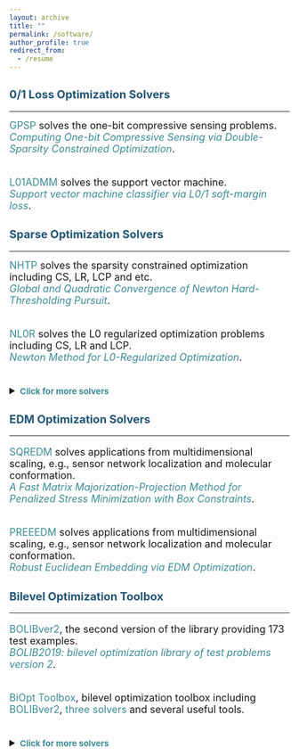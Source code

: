 ```yaml
---
layout: archive
title: ""  
permalink: /software/
author_profile: true
redirect_from:
  - /resume
---
```

 
 
## <span style="color:#225675"><b style="font-size:20px">0/1 Loss Optimization Solvers</b></span>
---

  <font size=4> 
  <a style="text-decoration:none; color:#3D8C95" href="https://github.com/ShenglongZhou/GPSP">GPSP</a> solves the one-bit compressive sensing problems. <br>
  <a style="text-decoration:none; color:#3D8C95" href="https://www.researchgate.net/publication/348371863"><i>Computing One-bit Compressive Sensing via Double-Sparsity Constrained Optimization</i></a>. <br> <br>
  
  <a style="text-decoration:none; color:#3D8C95" href="https://github.com/Huajun-Wang/L01ADMM">L01ADMM</a> solves the support vector machine. <br>
  <a style="text-decoration:none; color:#3D8C95" href="https://arxiv.org/abs/1912.07418"><i>Support vector machine classifier via  L0/1 soft-margin loss</i></a>. 
      
  </font>

## <span style="color:#225675"><b style="font-size:20px">Sparse  Optimization Solvers</b></span>
---

  <font size=4> 
  <a style="text-decoration:none; color:#3D8C95" href="https://github.com/ShenglongZhou/NHTPver2">NHTP</a> solves the sparsity constrained optimization including CS, LR, LCP and etc.   <br> 
  <a style="text-decoration:none; color:#3D8C95" href="https://arxiv.org/abs/1901.02763"><i>Global and Quadratic Convergence of Newton Hard-Thresholding Pursuit</i></a>. <br> <br>
    
  <a style="text-decoration:none; color:#3D8C95" href="https://github.com/ShenglongZhou/NL0R">NL0R</a> solves the L0 regularized optimization problems including CS, LR and LCP.   <br> 
  <a style="text-decoration:none; color:#3D8C95" href="https://arxiv.org/abs/2004.05132"><i>Newton Method for L0-Regularized Optimization</i></a>.<br>  <br> 
  
  <details>
  <summary><span style="color:#3D8C95"><b style="font-size:15px">Click for more solvers</b></span></summary>
  <br> 

  <a style="text-decoration:none; color:#3D8C95" href="https://github.com/ShenglongZhou/IIHT">IIHT</a> solves the sparsity constrained optimization including CS, LR, LCP and etc.   <br>
  <a style="text-decoration:none; color:#3D8C95" href="http://www.ybook.co.jp/online2/oppjo/vol13/p325.html"><i>A Convergent Iterative Hard Thresholding for Sparsity and Nonnegativity Constrained Optimization</i></a>. <br><br>
 
  <a style="text-decoration:none; color:#3D8C95" href="https://github.com/ShenglongZhou/MIRL1">MIRL1</a> solves the reweighted L1 minimization.    <br>
  <a style="text-decoration:none; color:#3D8C95" href="https://doi.org/10.1093/imaiai/iaw002"><i>A Null-space-based Weighted L1 Minimisation Approach to Compressed Sensing</i></a>.<br><br>
 
  <a style="text-decoration:none; color:#3D8C95" href="https://github.com/ShenglongZhou/HTPCP">HTPCP</a> solves the sparse linear/nonlinear complementarity problems.   <br>
  <a style="text-decoration:none; color:#3D8C95" href="https://link.springer.com/article/10.1007/s11590-014-0834-7"><i>A Half Thresholding Projection Algorithmfor Sparse Solutions of LCPs</i></a>. <br><br>
 
  <a style="text-decoration:none; color:#3D8C95" href="https://github.com/ShenglongZhou/NSSVM">NSSVM</a> solves the sparse support vector machine.  Source codes for <br>
  <a style="text-decoration:none; color:#3D8C95" href="https://arxiv.org/abs/2005.13771"><i>Sparse SVM for Sufficient Data Reduction</i></a>. <br><br>
 
  <a style="text-decoration:none; color:#3D8C95" href="https://github.com/ShenglongZhou/ADMM">ADMM</a> solves the sparse and low-rank covariance matrix recovery problem.   <br>
  <a style="text-decoration:none; color:#3D8C95" href="https://link.springer.com/article/10.1007/s40305-014-0058-7"><i>Sparse and Low-Rank Covariance Matrix Estimation</i></a>. <br><br>
 

  <b> Two general forms of sparse optimization: </b> 
  
   \begin{eqnarray*}
   \begin{array}{lll}
   \text{Sparsity constrained optimization:}~&~\min_{x}&~f(x), ~ {\rm s.t.}, ~ \Vert x \Vert_0\leq s \\
   \text{L0 regularized optimization:} &~\min_{x}&~f(x) +\lambda \Vert x \Vert_0,
   \end{array}
   \end{eqnarray*}
   where $f: \mathbb{R}^{ n}\rightarrow  \mathbb{R}$, $s\ll n, \lambda>0$ and $\Vert x \Vert_0$ is the so-called $\ell_0$ norm that counts the number of nonzero elements of $x$.  <br><br>
 
 
  <!---### <b> Applications of sparse optimization </b>  <br><br>
  * Compressed sensing (<span style="color:orange"><b>CS</b></span>):
  \begin{eqnarray}
  f(x) = (1/2) \Vert Ax-b \Vert^2
  \end{eqnarray}
  where $A\in\mathbb{R}^{m\times n}, b\in \mathbb{R}^{m}$. <br><br> 
  * Sparse logistic regression (<span style="color:orange"><b>SLR</b></span>):
  \begin{eqnarray}
  f(x) =  \frac{1}{m}\sum_{i=1}^{m}\left\lbrace \ln(1+ e^{\langle a_i, x\rangle})-b_i\langle a_i, x\rangle\right \rbrace+\mu\Vert x\Vert_2^2  
  \end{eqnarray}
  where $a_i\in\mathbb{R}^{n}, b_i\in \lbrace 0,1\rbrace, i=1,2,\cdots,m$ and $\mu\geq0$.<br><br>
  * Sparse linear complementarity problem (<span style="color:orange"><b>SLCP</b></span>):
  \begin{eqnarray}
  f(x) = \frac{1}{r}\sum_{i=1}^{m}\left\lbrace   (x_i)^r_{+}(M_ix+q_i)^r_{+}  +   (-x_i)^r_{+}   +  (-M_ix-q_i)^r_+ \right \rbrace 
  \end{eqnarray}
  where $M\in\mathbb{R}^{n\times n}, q\in \mathbb{R}^{n}, r\geq 2$, $M_i$ is the $i$th row of $M$ and $t_+:=\max \lbrace t,0\rbrace$. 
  Note that  
  \begin{eqnarray}
   f(x)=0~~ \Longleftrightarrow~~ x \geq 0,~ Mx+q\geq 0,~ \langle x , Mx+q \rangle=0 \nonumber
  \end{eqnarray}
  <br>
  --->

   Applications solved by the aforementioned solvers are summarized in following table:<br>

   <table border="2" width="0.5">
      <tr>
        <td style="width:8%" align="center"> </td>
        <td style="width:5%" align="center"><a style="text-decoration:none; color:#3D8C95"  href='https://github.com/ShenglongZhou/NHTPver2'>NHTP</a></td>
        <td style="width:5%" align="center"><a style="text-decoration:none; color:#3D8C95"  href='https://github.com/ShenglongZhou/NL0R'>NL0R</a></td>
        <td style="width:5%" align="center"><a style="text-decoration:none; color:#3D8C95"  href='https://github.com/ShenglongZhou/IIHT'>IIHT</a></td>
        <td style="width:5%" align="center"><a style="text-decoration:none; color:#3D8C95" href='https://github.com/ShenglongZhou/MIRL1'>MIRL1</a></td>
        <td style="width:5%" align="center"><a style="text-decoration:none; color:#3D8C95"  href='https://github.com/ShenglongZhou/HTPCP'>HTPCP</a></td>
      </tr>
       <tr>
          <td style="width:8%" align="left"><b>Compressed sensing (<span style="color:#3D8C95">CS</span>)</b></td>
          <td style="width:5%" align="center">$\surd$</td>
          <td style="width:5%" align="center">$\surd$</td>
          <td style="width:5%" align="center">$\surd$</td>
          <td style="width:5%" align="center">$\surd$</td>
          <td style="width:5%" align="center"> </td> 
      </tr>
        <tr>
          <td style="width:8%" align="left"><b>Logistic regression (<span style="color:#3D8C95">LR</span>)</b></td>
          <td style="width:5%" align="center">$\surd$</td>
          <td style="width:5%" align="center">$\surd$</td>
          <td style="width:5%" align="center">$\surd$</td>
          <td style="width:5%" align="center"> </td> 
          <td style="width:5%" align="center"> </td> 
      </tr>
        <tr>
          <td style="width:8%" align="left"><b>Linear complementarity problem (<span style="color:#3D8C95">LCP</span>)</b></td>
          <td style="width:5%" align="center">$\surd$</td>
          <td style="width:5%" align="center">$\surd$</td>
          <td style="width:5%" align="center">$\surd$</td>
          <td style="width:5%" align="center"> </td>
          <td style="width:5%" align="center">$\surd$</td> 
      </tr>
      </table>
  </details> 
  </font>


## <span style="color:#225675"><b style="font-size:20px">EDM Optimization Solvers</b></span>
---
  
  <font size=4> 

  <a style="text-decoration:none; color:#3D8C95" href="https://github.com/ShenglongZhou/SQREDM">SQREDM</a> solves applications from multidimensional scaling,
  e.g.,  sensor network localization and molecular conformation.    <br>
  <a style="text-decoration:none; color:#3D8C95" href="https://ieeexplore.ieee.org/document/8399531"><i>A Fast Matrix Majorization-Projection Method for Penalized Stress Minimization with Box Constraints</i></a>.<br><br>
 
  <a style="text-decoration:none; color:#3D8C95" href="https://github.com/ShenglongZhou/PREEEDM">PREEEDM</a> solves applications from multidimensional scaling,
  e.g.,  sensor network localization and molecular conformation.    <br>
  <a style="text-decoration:none; color:#3D8C95" href="https://doi.org/10.1007/s12532-019-00168-0"><i>Robust Euclidean Embedding via EDM Optimization</i></a>. 
  </font>



## <span style="color:#225675"><b style="font-size:20px">Bilevel Optimization Toolbox </b></span>
---

  <font size=4>
 
  <a style="text-decoration:none; color:#3D8C95" href="https://biopt.github.io/bolib/">BOLIBver2</a>, the second version of  the library providing 173 test examples. <br>
  <a style="text-decoration:none; color:#3D8C95" href="https://www.researchgate.net/publication/338375731"><i>BOLIB2019: bilevel optimization library of test problems version 2</i></a>.<br><br>
 
  <a style="text-decoration:none; color:#3D8C95" href="https://biopt.github.io/">BiOpt Toolbox</a>,  bilevel optimization toolbox including <a style="text-decoration:none; color:#3D8C95" href="https://biopt.github.io/bolib/">BOLIBver2</a>, 
  <a style="text-decoration:none; color:#3D8C95" href="https://biopt.github.io/solvers/">three solvers</a> and several useful tools. <br>  <br> 
  
  <details>
  <summary><span style="color:#3D8C95"><b style="font-size:15px">Click for more solvers</b></span></summary>
  <br> 
  
  <a style="text-decoration:none; color:#3D8C95" href="https://github.com/ShenglongZhou/BOLIB">BOLIB</a>, the first version of the library providing 124 test examples.  <br>
  <a style="text-decoration:none; color:#3D8C95" href="https://arxiv.org/abs/1812.00230"><i>BOLIB: bilevel optimization library of test problems</i></a>.<br><br> 
  </details>
  </font>



